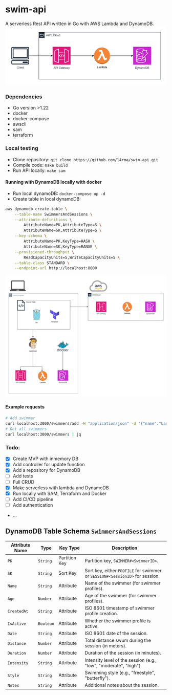 # swim-api
A serverless Rest API written in Go with AWS Lambda and DynamoDB.
![aws resources](./serverless-api.png)
 
### Dependencies
- Go version >1.22
- docker
- docker-compose
- awscli
- sam
- terraform

### Local testing
- Clone repository: ``git clone https://github.com/l4rma/swim-api.git``
- Compile code: ``make build``
- Run API locally: ``make sam``

#### Running with DynamoDB locally with docker
- Run local dynamoDB: ``docker-compose up -d``
- Create table in local dynamoDB:
```bash
aws dynamodb create-table \
    --table-name SwimmersAndSessions \
    --attribute-definitions \
        AttributeName=PK,AttributeType=S \
        AttributeName=SK,AttributeType=S \
    --key-schema \
        AttributeName=PK,KeyType=HASH \
        AttributeName=SK,KeyType=RANGE \
    --provisioned-throughput \
        ReadCapacityUnits=5,WriteCapacityUnits=5 \
    --table-class STANDARD \
	--endpoint-url http://localhost:8000
```

![resources diagram](./api.png)

#### Example requests
```bash
# Add swimmer
curl localhost:3000/swimmers/add -H "application/json" -d '{"name":"Lars","age":35}'
# Get all swimmers
curl localhost:3000/swimmers | jq
```

### Todo:
- [x] Create MVP with inmemory DB
- [x] Add controller for update function
- [x] Add a repository for DynamoDB
- [ ] Add tests
- [ ] Full CRUD
- [x] Make serverless with lambda and DynamoDB
- [x] Run locally with SAM, Terraform and Docker
- [ ] Add CI/CD pipeline
- [ ] Add authentication
- ...

## DynamoDB Table Schema `SwimmersAndSessions`

| Attribute Name       | Type      | Key Type        | Description                                                       |
|----------------------|-----------|-----------------|-------------------------------------------------------------------|
| `PK`                | `String`  | Partition Key   | Partition key, `SWIMMER#<SwimmerID>`. |
| `SK`                | `String`  | Sort Key        | Sort key, either `PROFILE` for swimmer or `SESSION#<SessionID>` for session. |
| `Name`              | `String`  | Attribute       | Name of the swimmer (for swimmer profiles).                      |
| `Age`               | `Number`  | Attribute       | Age of the swimmer (for swimmer profiles).                       |
| `CreatedAt`         | `String`  | Attribute       | ISO 8601 timestamp of swimmer profile creation.                  |
| `IsActive`          | `Boolean` | Attribute       | Whether the swimmer profile is active.                           |
| `Date`              | `String`  | Attribute       | ISO 8601 date of the session.                                    |
| `Distance`          | `Number`  | Attribute       | Total distance swum during the session (in meters).              |
| `Duration`          | `Number`  | Attribute       | Duration of the session (in minutes).                            |
| `Intensity`         | `String`  | Attribute       | Intensity level of the session (e.g., "low", "moderate", "high").|
| `Style`             | `String`  | Attribute       | Swimming style (e.g., "freestyle", "butterfly").                 |
| `Notes`             | `String`  | Attribute       | Additional notes about the session.                              |

